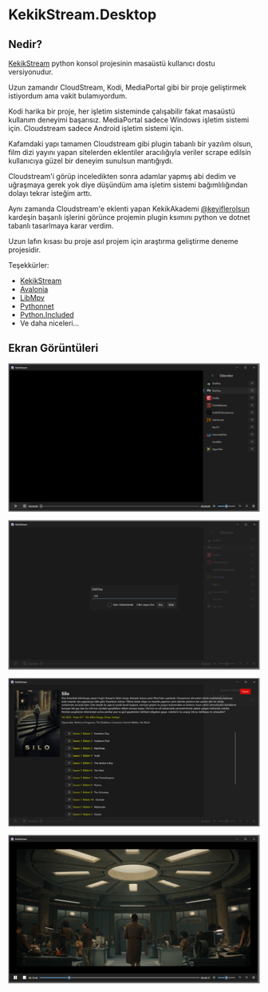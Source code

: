 # KekikStream.Desktop

## Nedir? 

[KekikStream](https://github.com/keyiflerolsun/KekikStream) python konsol projesinin masaüstü kullanıcı dostu versiyonudur.

Uzun zamandır CloudStream, Kodi, MediaPortal gibi bir proje geliştirmek istiyordum ama vakit bulamıyordum.

Kodi harika bir proje, her işletim sisteminde çalışabilir fakat masaüstü kullanım deneyimi başarısız.
MediaPortal sadece Windows işletim sistemi için.
Cloudstream sadece Android işletim sistemi için.

Kafamdaki yapı tamamen Cloudstream gibi plugin tabanlı bir yazılım olsun, film dizi yayını yapan sitelerden eklentiler aracılığıyla veriler scrape edilsin kullanıcıya güzel bir deneyim sunulsun mantığıydı.

Cloudstream'i görüp inceledikten sonra adamlar yapmış abi dedim ve uğraşmaya gerek yok diye düşündüm ama işletim sistemi bağımlılığından dolayı tekrar isteğim arttı.

Aynı zamanda Cloudstream'e eklenti yapan KekikAkademi [@keyiflerolsun](https://github.com/keyiflerolsun) kardeşin başarılı işlerini görünce projemin plugin ksımını python ve dotnet tabanlı tasarlmaya karar verdim.

Uzun lafın kısası bu proje asıl projem için araştırma geliştirme deneme projesidir.

Teşekkürler:

+ [KekikStream](https://github.com/keyiflerolsun/KekikStream) 
+ [Avalonia](https://github.com/AvaloniaUI/Avalonia)
+ [LibMpv](https://github.com/homov/LibMpv)
+ [Pythonnet](https://github.com/pythonnet/pythonnet) 
+ [Python.Included](https://github.com/henon/Python.Included)
+ Ve daha niceleri... 


## Ekran Görüntüleri

![](images/1.PNG)

![](images/2.PNG)

![](images/3.PNG)

![](images/4.PNG)
